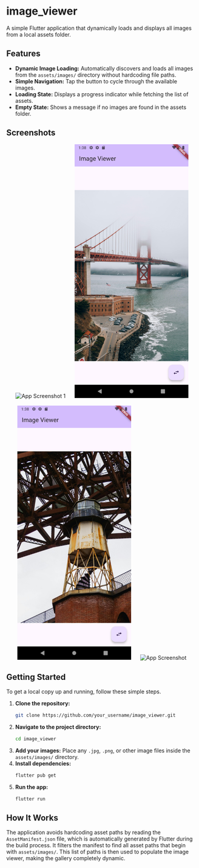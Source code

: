 # image_viewer

A simple Flutter application that dynamically loads and displays all images from a local assets folder.

## Features

- **Dynamic Image Loading:** Automatically discovers and loads all images from the `assets/images/` directory without hardcoding file paths.
- **Simple Navigation:** Tap the button to cycle through the available images.
- **Loading State:** Displays a progress indicator while fetching the list of assets.
- **Empty State:** Shows a message if no images are found in the assets folder.

## Screenshots

<p align="center">
  <img src="screenshots\images\Screenshot.png" width="300" alt="App Screenshot 1">
  &nbsp;&nbsp;&nbsp;&nbsp;
  <img src="screenshots\images\Screenshot2.png" width="300" alt="App Screenshot 2">
  <br><br>
  <img src="screenshots\images\Screenshot3.png" width="300" alt="App Screenshot 3">
  &nbsp;&nbsp;&nbsp;&nbsp;
  <img src="screenshots\images\Screenshot.png" width="300" alt="App Screenshot">
</p>

## Getting Started

To get a local copy up and running, follow these simple steps.

1. **Clone the repository:**
   ```sh
   git clone https://github.com/your_username/image_viewer.git
   ```
2. **Navigate to the project directory:**
    ```sh
    cd image_viewer
    ```
3. **Add your images:**
   Place any `.jpg`, `.png`, or other image files inside the `assets/images/` directory.
4. **Install dependencies:**
   ```sh
   flutter pub get
   ```
5. **Run the app:**
   ```sh
   flutter run
   ```

## How It Works

The application avoids hardcoding asset paths by reading the `AssetManifest.json` file, which is automatically generated by Flutter during the build process. It filters the manifest to find all asset paths that begin with `assets/images/`. This list of paths is then used to populate the image viewer, making the gallery completely dynamic.
